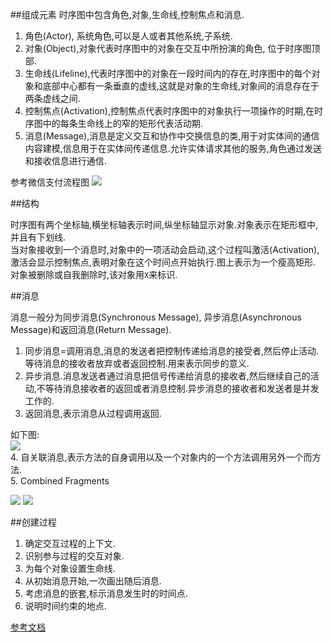 ##组成元素
时序图中包含角色,对象,生命线,控制焦点和消息.  

1. 角色(Actor), 系统角色,可以是人或者其他系统,子系统.
2. 对象(Object),对象代表时序图中的对象在交互中所扮演的角色, 位于时序图顶部.
3. 生命线(Lifeline),代表时序图中的对象在一段时间内的存在,时序图中的每个对象和底部中心都有一条垂直的虚线,这就是对象的生命线,对象间的消息存在于两条虚线之间.
4. 控制焦点(Activation),控制焦点代表时序图中的对象执行一项操作的时期,在时序图中的每条生命线上的窄的矩形代表活动期.
5. 消息(Message),消息是定义交互和协作中交换信息的类,用于对实体间的通信内容建模,信息用于在实体间传递信息.允许实体请求其他的服务,角色通过发送和接收信息进行通信.  




参考微信支付流程图
![](http://7xs8kd.com1.z0.glb.clouddn.com/%E5%BE%AE%E4%BF%A1%E6%B5%81%E7%A8%8B%E5%9B%BE.png)

##结构

时序图有两个坐标轴,横坐标轴表示时间,纵坐标轴显示对象.对象表示在矩形框中,并且有下划线.  
当对象接收到一个消息时,对象中的一项活动会启动,这个过程叫激活(Activation),激活会显示控制焦点,表明对象在这个时间点开始执行.图上表示为一个瘦高矩形.  
对象被删除或自我删除时,该对象用`X`来标识.

##消息

消息一般分为同步消息(Synchronous Message), 异步消息(Asynchronous Message)和返回消息(Return Message).    
1. 同步消息=调用消息,消息的发送者把控制传递给消息的接受者,然后停止活动.等待消息的接收者放弃或者返回控制.用来表示同步的意义.  
2. 异步消息.消息发送者通过消息把信号传递给消息的接收者,然后继续自己的活动,不等待消息接收者的返回或者消息控制.异步消息的接收者和发送者是并发工作的.  
3. 返回消息,表示消息从过程调用返回.

  如下图:  
  ![](http://7xs8kd.com1.z0.glb.clouddn.com/Message.gif)  
4. 自关联消息,表示方法的自身调用以及一个对象内的一个方法调用另外一个而方法.  
5. Combined Fragments

![](http://7xs8kd.com1.z0.glb.clouddn.com/SelfMessage.gif)
![](http://7xs8kd.com1.z0.glb.clouddn.com/CombinedFragments.gif)



##创建过程

1. 确定交互过程的上下文.
2. 识别参与过程的交互对象.
3. 为每个对象设置生命线.
4. 从初始消息开始,一次画出随后消息.
5. 考虑消息的嵌套,标示消息发生时的时间点.
6. 说明时间约束的地点.



[参考文档](http://www.cnblogs.com/ywqu/archive/2009/12/22/1629426.html)





